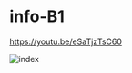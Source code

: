 # info-B1
https://youtu.be/eSaTjzTsC60



                        

![index](https://user-images.githubusercontent.com/78972408/188626975-f4a219a4-a60f-4446-a381-450c547fa4c7.png)
